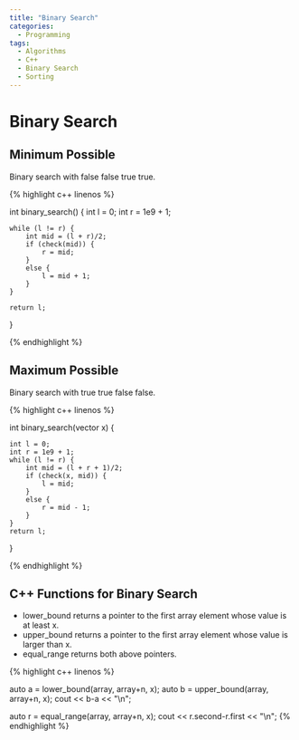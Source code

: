 ```yaml
---
title: "Binary Search"
categories:
  - Programming
tags:
  - Algorithms
  - C++
  - Binary Search
  - Sorting
---
```


# Binary Search


## Minimum Possible

Binary search with false false true true.

{% highlight c++ linenos %}

int binary_search() {
    int l = 0;
    int r = 1e9 + 1;

    while (l != r) {
        int mid = (l + r)/2;
        if (check(mid)) {
            r = mid;
        }
        else {
            l = mid + 1;
        }
    }

    return l;
}

{% endhighlight %}

## Maximum Possible

Binary search with true true false false.

{% highlight c++ linenos %}

int binary_search(vector<ll> x) {

    int l = 0;
    int r = 1e9 + 1;
    while (l != r) {
        int mid = (l + r + 1)/2;
        if (check(x, mid)) {
            l = mid;
        }
        else {
            r = mid - 1;
        }
    }
    return l;
}

{% endhighlight %}

## C++ Functions for Binary Search

* lower_bound returns a pointer to the first array element whose value is at
least x.
*  upper_bound returns a pointer to the first array element whose value is
larger than x.
*  equal_range returns both above pointers.

{% highlight c++ linenos %}

auto a = lower_bound(array, array+n, x);
auto b = upper_bound(array, array+n, x);
cout << b-a << "\n";

auto r = equal_range(array, array+n, x);
cout << r.second-r.first << "\n";
{% endhighlight %}
